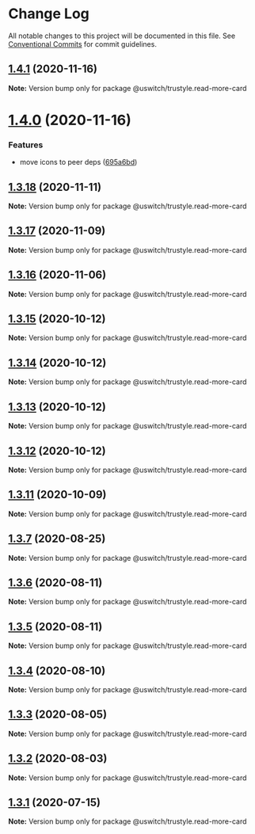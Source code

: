 # Change Log

All notable changes to this project will be documented in this file.
See [Conventional Commits](https://conventionalcommits.org) for commit guidelines.

## [1.4.1](https://github.com/uswitch/trustyle/compare/@uswitch/trustyle.read-more-card@1.4.0...@uswitch/trustyle.read-more-card@1.4.1) (2020-11-16)

**Note:** Version bump only for package @uswitch/trustyle.read-more-card





# [1.4.0](https://github.com/uswitch/trustyle/compare/@uswitch/trustyle.read-more-card@1.3.18...@uswitch/trustyle.read-more-card@1.4.0) (2020-11-16)


### Features

* move icons to peer deps ([695a6bd](https://github.com/uswitch/trustyle/commit/695a6bd))





## [1.3.18](https://github.com/uswitch/trustyle/compare/@uswitch/trustyle.read-more-card@1.3.17...@uswitch/trustyle.read-more-card@1.3.18) (2020-11-11)

**Note:** Version bump only for package @uswitch/trustyle.read-more-card





## [1.3.17](https://github.com/uswitch/trustyle/compare/@uswitch/trustyle.read-more-card@1.3.16...@uswitch/trustyle.read-more-card@1.3.17) (2020-11-09)

**Note:** Version bump only for package @uswitch/trustyle.read-more-card





## [1.3.16](https://github.com/uswitch/trustyle/compare/@uswitch/trustyle.read-more-card@1.3.15...@uswitch/trustyle.read-more-card@1.3.16) (2020-11-06)

**Note:** Version bump only for package @uswitch/trustyle.read-more-card





## [1.3.15](https://github.com/uswitch/trustyle/compare/@uswitch/trustyle.read-more-card@1.3.13...@uswitch/trustyle.read-more-card@1.3.15) (2020-10-12)

**Note:** Version bump only for package @uswitch/trustyle.read-more-card





## [1.3.14](https://github.com/uswitch/trustyle/compare/@uswitch/trustyle.read-more-card@1.3.13...@uswitch/trustyle.read-more-card@1.3.14) (2020-10-12)

**Note:** Version bump only for package @uswitch/trustyle.read-more-card





## [1.3.13](https://github.com/uswitch/trustyle/compare/@uswitch/trustyle.read-more-card@1.3.11...@uswitch/trustyle.read-more-card@1.3.13) (2020-10-12)

**Note:** Version bump only for package @uswitch/trustyle.read-more-card





## [1.3.12](https://github.com/uswitch/trustyle/compare/@uswitch/trustyle.read-more-card@1.3.11...@uswitch/trustyle.read-more-card@1.3.12) (2020-10-12)

**Note:** Version bump only for package @uswitch/trustyle.read-more-card





## [1.3.11](https://github.com/uswitch/trustyle/compare/@uswitch/trustyle.read-more-card@1.3.10...@uswitch/trustyle.read-more-card@1.3.11) (2020-10-09)

**Note:** Version bump only for package @uswitch/trustyle.read-more-card






## [1.3.7](https://github.com/uswitch/trustyle/compare/@uswitch/trustyle.read-more-card@1.3.6...@uswitch/trustyle.read-more-card@1.3.7) (2020-08-25)

**Note:** Version bump only for package @uswitch/trustyle.read-more-card





## [1.3.6](https://github.com/uswitch/trustyle/compare/@uswitch/trustyle.read-more-card@1.3.5...@uswitch/trustyle.read-more-card@1.3.6) (2020-08-11)

**Note:** Version bump only for package @uswitch/trustyle.read-more-card





## [1.3.5](https://github.com/uswitch/trustyle/compare/@uswitch/trustyle.read-more-card@1.3.4...@uswitch/trustyle.read-more-card@1.3.5) (2020-08-11)

**Note:** Version bump only for package @uswitch/trustyle.read-more-card





## [1.3.4](https://github.com/uswitch/trustyle/compare/@uswitch/trustyle.read-more-card@1.3.1...@uswitch/trustyle.read-more-card@1.3.4) (2020-08-10)

**Note:** Version bump only for package @uswitch/trustyle.read-more-card





## [1.3.3](https://github.com/uswitch/trustyle/compare/@uswitch/trustyle.read-more-card@1.3.1...@uswitch/trustyle.read-more-card@1.3.3) (2020-08-05)

**Note:** Version bump only for package @uswitch/trustyle.read-more-card





## [1.3.2](https://github.com/uswitch/trustyle/compare/@uswitch/trustyle.read-more-card@1.3.1...@uswitch/trustyle.read-more-card@1.3.2) (2020-08-03)

**Note:** Version bump only for package @uswitch/trustyle.read-more-card





## [1.3.1](https://github.com/uswitch/trustyle/compare/@uswitch/trustyle.read-more-card@1.3.0...@uswitch/trustyle.read-more-card@1.3.1) (2020-07-15)

**Note:** Version bump only for package @uswitch/trustyle.read-more-card
